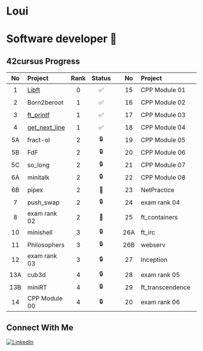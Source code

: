 # Loui
# Software developer 👋


## 42cursus Progress
| No  | Project                             | Rank | Status |   | No  | Project          | Rank | Status |
| :-: | :---------------------------------  |:--:  | :----: | - | :-: | :--------------- | :--: |:----:  |
| 1   | [Libft](../../../42_libft)          |  0   |   ✅   |   | 15  | CPP Module 01    |  4   |  🔒    |
| 2   | Born2beroot								          |  1   |   ✅   |   | 16  | CPP Module 02    |  4   |  🔒    |
| 3   | [ft_printf](../../../42_ft_printf)  |  1   |   ✅   |   | 17  | CPP Module 03    |  4   |  🔒    |
| 4   | [get_next_line](../../../42_gnl) 	  |  1   |   ✅   |   | 18  | CPP Module 04    |  4   |  🔒    |
| 5A  | fract-ol                            |  2	 |   🔒   |   | 19  | CPP Module 05    |  4   |  🔒    |
| 5B  | FdF									                |  2   |   🔒   |   | 20  | CPP Module 06    |  4   |  🔒    |
| 5C  | so_long								              |  2	 |   🔒   |   | 21  | CPP Module 07    |  4   |  🔒    |
| 6A  | minitalk                            |  2   |   🔒   |   | 22  | CPP Module 08    |  4   |  🔒    |
| 6B  | pipex      							            |  2	 |   👷   |   | 23  | NetPractice      |  4   |  🔒    |
| 7   | push_swap	                          |  2	 |	 🔒   |   | 24  | exam rank 04     |  4   |  🔒    |
| 8   | exam rank 02							          |  2   |   👷   |   | 25  | ft_containers    |  5   |  🔒    |
| 10  | minishell			 					            |  3	 |   🔒   |   | 26A | ft_irc           |  5   |  🔒    |
| 11  | Philosophers                        |  3   |   🔒   |   | 26B | webserv          |  5   |  🔒    |
| 12  | exam rank 03                        |  3   |   🔒   |   | 27  | Inception        |  5   |  🔒    |
| 13A | cub3d 	 	                          |  4   |   🔒   |   | 28  | exam rank 05     |  5   |  🔒    |
| 13B | miniRT                              |  4   |   🔒   |   | 29  | ft_transcendence |  6   |  🔒    |
| 14  | CPP Module 00                       |  4   |   🔒   |   | 20  | exam rank 06     |  6   |  🔒    |

## Connect With Me
[![LinkedIn](https://img.shields.io/badge/-LinkedIn-0e76a8?style=flat-square&logo=linkedin&logoColor=white)](https://www.linkedin.com/in/louisa-flavel-032586180/)


<!--
- 🔭 I’m currently working on ... creating my own DAO with buildspace and Pipex (42 project)
- 🌱 I’m currently learning ...web3
- 💬 Ask me about ...Blockchain and web3
- 📫 How to reach me: ...loflavel@students.42wolfsburg.de
- ⚡ Fun fact: ...I speak Spanish, German & English
-->
